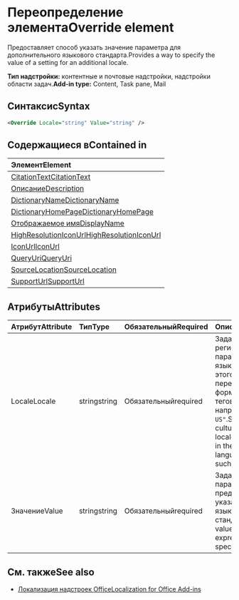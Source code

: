 # <a name="override-element"></a><span data-ttu-id="4e14c-101">Переопределение элемента</span><span class="sxs-lookup"><span data-stu-id="4e14c-101">Override element</span></span>

<span data-ttu-id="4e14c-102">Предоставляет способ указать значение параметра для дополнительного языкового стандарта.</span><span class="sxs-lookup"><span data-stu-id="4e14c-102">Provides a way to specify the value of a setting for an additional locale.</span></span>

<span data-ttu-id="4e14c-103">**Тип надстройки:** контентные и почтовые надстройки, надстройки области задач.</span><span class="sxs-lookup"><span data-stu-id="4e14c-103">**Add-in type:** Content, Task pane, Mail</span></span>

## <a name="syntax"></a><span data-ttu-id="4e14c-104">Синтаксис</span><span class="sxs-lookup"><span data-stu-id="4e14c-104">Syntax</span></span>

```XML
<Override Locale="string" Value="string" />
```

## <a name="contained-in"></a><span data-ttu-id="4e14c-105">Содержащиеся в</span><span class="sxs-lookup"><span data-stu-id="4e14c-105">Contained in</span></span>

|<span data-ttu-id="4e14c-106">**Элемент**</span><span class="sxs-lookup"><span data-stu-id="4e14c-106">**Element**</span></span>|
|:-----|
|[<span data-ttu-id="4e14c-107">CitationText</span><span class="sxs-lookup"><span data-stu-id="4e14c-107">CitationText</span></span>](citationtext.md)|
|[<span data-ttu-id="4e14c-108">Описание</span><span class="sxs-lookup"><span data-stu-id="4e14c-108">Description</span></span>](description.md)|
|[<span data-ttu-id="4e14c-109">DictionaryName</span><span class="sxs-lookup"><span data-stu-id="4e14c-109">DictionaryName</span></span>](dictionaryname.md)|
|[<span data-ttu-id="4e14c-110">DictionaryHomePage</span><span class="sxs-lookup"><span data-stu-id="4e14c-110">DictionaryHomePage</span></span>](dictionaryhomepage.md)|
|[<span data-ttu-id="4e14c-111">Отображаемое имя</span><span class="sxs-lookup"><span data-stu-id="4e14c-111">DisplayName</span></span>](displayname.md)|
|[<span data-ttu-id="4e14c-112">HighResolutionIconUrl</span><span class="sxs-lookup"><span data-stu-id="4e14c-112">HighResolutionIconUrl</span></span>](highresolutioniconurl.md)|
|[<span data-ttu-id="4e14c-113">IconUrl</span><span class="sxs-lookup"><span data-stu-id="4e14c-113">IconUrl</span></span>](iconurl.md)|
|[<span data-ttu-id="4e14c-114">QueryUri</span><span class="sxs-lookup"><span data-stu-id="4e14c-114">QueryUri</span></span>](queryuri.md)|
|[<span data-ttu-id="4e14c-115">SourceLocation</span><span class="sxs-lookup"><span data-stu-id="4e14c-115">SourceLocation</span></span>](sourcelocation.md)|
|[<span data-ttu-id="4e14c-116">SupportUrl</span><span class="sxs-lookup"><span data-stu-id="4e14c-116">SupportUrl</span></span>](supporturl.md)|

## <a name="attributes"></a><span data-ttu-id="4e14c-117">Атрибуты</span><span class="sxs-lookup"><span data-stu-id="4e14c-117">Attributes</span></span>

|<span data-ttu-id="4e14c-118">**Атрибут**</span><span class="sxs-lookup"><span data-stu-id="4e14c-118">**Attribute**</span></span>|<span data-ttu-id="4e14c-119">**Тип**</span><span class="sxs-lookup"><span data-stu-id="4e14c-119">**Type**</span></span>|<span data-ttu-id="4e14c-120">**Обязательный**</span><span class="sxs-lookup"><span data-stu-id="4e14c-120">**Required**</span></span>|<span data-ttu-id="4e14c-121">**Описание**</span><span class="sxs-lookup"><span data-stu-id="4e14c-121">**Description**</span></span>|
|:-----|:-----|:-----|:-----|
|<span data-ttu-id="4e14c-122">Locale</span><span class="sxs-lookup"><span data-stu-id="4e14c-122">Locale</span></span>|<span data-ttu-id="4e14c-123">string</span><span class="sxs-lookup"><span data-stu-id="4e14c-123">string</span></span>|<span data-ttu-id="4e14c-124">Обязательный</span><span class="sxs-lookup"><span data-stu-id="4e14c-124">required</span></span>|<span data-ttu-id="4e14c-125">Задает имя языка и региональных параметров для языкового стандарта этого переопределения в формате языковых тегов BCP 47, например `"en-US"`.</span><span class="sxs-lookup"><span data-stu-id="4e14c-125">Specifies the culture name of the locale for this override in the BCP 47 language tag format, such as  `"en-US"`.</span></span>|
|<span data-ttu-id="4e14c-126">Значение</span><span class="sxs-lookup"><span data-stu-id="4e14c-126">Value</span></span>|<span data-ttu-id="4e14c-127">string</span><span class="sxs-lookup"><span data-stu-id="4e14c-127">string</span></span>|<span data-ttu-id="4e14c-128">Обязательный</span><span class="sxs-lookup"><span data-stu-id="4e14c-128">required</span></span>|<span data-ttu-id="4e14c-129">Задает значение параметра, представленное для указанного языкового стандарта.</span><span class="sxs-lookup"><span data-stu-id="4e14c-129">Specifies value of the setting expressed for the specified locale.</span></span>|

## <a name="see-also"></a><span data-ttu-id="4e14c-130">См. также</span><span class="sxs-lookup"><span data-stu-id="4e14c-130">See also</span></span>

- [<span data-ttu-id="4e14c-131">Локализация надстроек Office</span><span class="sxs-lookup"><span data-stu-id="4e14c-131">Localization for Office Add-ins</span></span>](https://docs.microsoft.com/office/dev/add-ins/develop/localization)
    
